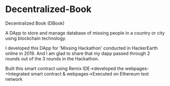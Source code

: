 # Decentralized-Book
 Decentralized Book (DBook)

A DApp to store and manage database of missing people in a country or city using blockchain technology.

I developed this DApp for 'Missing Hackathon' conducted in HackerEarth online in 2019. And I am glad to share that my dapp passed through 2 rounds out of the 3 rounds in the Hackathon.

Built this smart contract using Remix IDE->developed the webpages->Integrated smart contract & webpages->Executed on Ethereum test network
